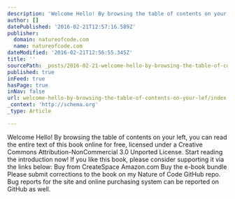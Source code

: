 ```yaml
---
description: 'Welcome Hello! By browsing the table of contents on your left, you can read the entire text of this book online for free, licensed under a Creative Commons Attr'
author: []
datePublished: '2016-02-21T12:57:16.589Z'
publisher:
  domain: natureofcode.com
  name: natureofcode.com
dateModified: '2016-02-21T12:56:55.345Z'
title: ''
sourcePath: _posts/2016-02-21-welcome-hello-by-browsing-the-table-of-contents-on-your-lef.md
published: true
inFeed: true
hasPage: true
inNav: false
url: welcome-hello-by-browsing-the-table-of-contents-on-your-lef/index.html
_context: 'http://schema.org'
_type: Article

---
```

Welcome Hello! By browsing the table of contents on your left, you can read the entire text of this book online for free, licensed under a Creative Commons Attribution-NonCommercial 3.0 Unported License. Start reading the introduction now! If you like this book, please consider supporting it via the links below: Buy from CreateSpace Amazon.com Buy the e-book bundle Please submit corrections to the book on my Nature of Code GitHub repo. Bug reports for the site and online purchasing system can be reported on GitHub as well.